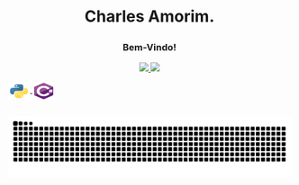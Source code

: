 <h1><p align="center">Charles Amorim.</p></h1>

<h3><p align="center">Bem-Vindo!</p></h3>

<div align="center">
  <a href="https://github.com/CharlesAmorimDev">
  <img height="180em" src="https://github-readme-stats.vercel.app/api?username=CharlesAmorimDev&show_icons=true&theme=dracula&include_all_commits=true&     count_private=true"/>
  <img height="180em" src="https://github-readme-stats.vercel.app/api/top-langs/?username=CharlesAmorimDev&layout=compact&langs_count=7&theme=dracula"/>
</div>
  
<div style="display: inline_block"><br>
  <img align="center" alt="Python" height="30" width="40" src="https://raw.githubusercontent.com/devicons/devicon/master/icons/python/python-original.svg">
  <img align="center" alt="Csharp" height="30" width="40" src="https://raw.githubusercontent.com/devicons/devicon/master/icons/csharp/csharp-original.svg">
</div>
  
##
  
![Snake animation](https://github.com/CharlesAmorimDev/CharlesAmorimDev/blob/output/github-contribution-grid-snake.svg)
